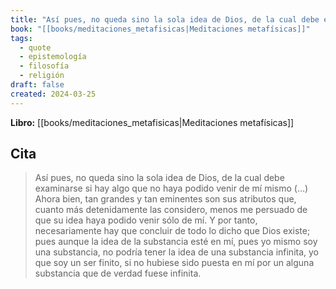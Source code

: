 ```yaml
---
title: "Así pues, no queda sino la sola idea de Dios, de la cual debe examinarse si hay ..."
book: "[[books/meditaciones_metafisicas|Meditaciones metafísicas]]"
tags:
  - quote
  - epistemología
  - filosofía
  - religión
draft: false
created: 2024-03-25
---
```


**Libro:** [[books/meditaciones_metafisicas|Meditaciones metafísicas]]

## Cita
> Así pues, no queda sino la sola idea de Dios, de la cual debe examinarse si hay algo que no haya podido venir de mí mismo (…) Ahora bien, tan grandes y tan eminentes son sus atributos que, cuanto más detenidamente las considero, menos me persuado de que su idea haya podido venir sólo de mí. Y por tanto, necesariamente hay que concluir de todo lo dicho que Dios existe; pues aunque la idea de la substancia esté en mí, pues yo mismo soy una substancia, no podría tener la idea de una substancia infinita, yo que soy un ser finito, si no hubiese sido puesta en mí por un alguna substancia que de verdad fuese infinita.

